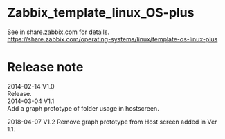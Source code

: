 # Zabbix_template_linux_OS-plus

See in share.zabbix.com for details.  
https://share.zabbix.com/operating-systems/linux/template-os-linux-plus  

# Release note
2014-02-14 V1.0  
 Release.  
2014-03-04 V1.1  
 Add a graph prototype of folder usage in hostscreen.
 
2018-04-07 V1.2
 Remove graph prototype from Host screen added in Ver 1.1.
